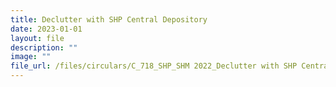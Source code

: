 ```yaml
---
title: Declutter with SHP Central Depository
date: 2023-01-01
layout: file
description: ""
image: ""
file_url: /files/circulars/C_718_SHP_SHM 2022_Declutter with SHP Central Depository.pdf
---
```

